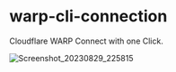 # warp-cli-connection

Cloudflare WARP Connect with one Click.

![Screenshot_20230829_225815](https://github.com/lordgaruda/warp-cli-connection/assets/87703871/65f850d3-3158-4c67-af02-f845e2a0cea3)
